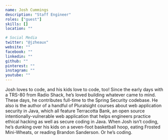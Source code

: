 ```yaml
---
name: Josh Cummings
description: "Staff Engineer"
roles: ["guest"]
skills: []
location: ""

# Social Media
twitter: "@jzheaux"
website: ""
facebook: ""
linkedin: ""
github: ""
pinterest: ""
instagram: ""
youtube: ""
---
```

<!-- markdownlint-disable MD041-->
Josh loves to code, and his kids love to code, too! Since the early days with a TRS-80 from Radio Shack, he’s loved building whatever came to mind. These days, he contributes full-time to the Spring Security codebase. He also is the author of a handful of Pluralsight courses about web application security in Java, which all feature Terracotta Bank, an open source intentionally-vulnerable web application that helps engineers practice ethical hacking as well as secure coding in Java. When Josh isn’t coding, he’s dunking over his kids on a seven-foot basketball hoop, eating Frosted Mini-Wheats, or reading Brandon Sanderson. Or he’s coding.
